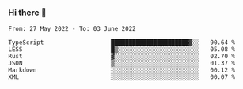 ### Hi there 👋

<!--START_SECTION:waka-->

```text
From: 27 May 2022 - To: 03 June 2022

TypeScript                   ██████████████████████▓░░   90.64 %
LESS                         █▒░░░░░░░░░░░░░░░░░░░░░░░   05.08 %
Rust                         ▓░░░░░░░░░░░░░░░░░░░░░░░░   02.70 %
JSON                         ▒░░░░░░░░░░░░░░░░░░░░░░░░   01.37 %
Markdown                     ░░░░░░░░░░░░░░░░░░░░░░░░░   00.12 %
XML                          ░░░░░░░░░░░░░░░░░░░░░░░░░   00.07 %
```

<!--END_SECTION:waka-->

<!--
**jtaox/jtaox** is a ✨ _special_ ✨ repository because its `README.md` (this file) appears on your GitHub profile.

Here are some ideas to get you started:

- 🔭 I’m currently working on ...
- 🌱 I’m currently learning ...
- 👯 I’m looking to collaborate on ...
- 🤔 I’m looking for help with ...
- 💬 Ask me about ...
- 📫 How to reach me: ...
- 😄 Pronouns: ...
- ⚡ Fun fact: ...
-->
